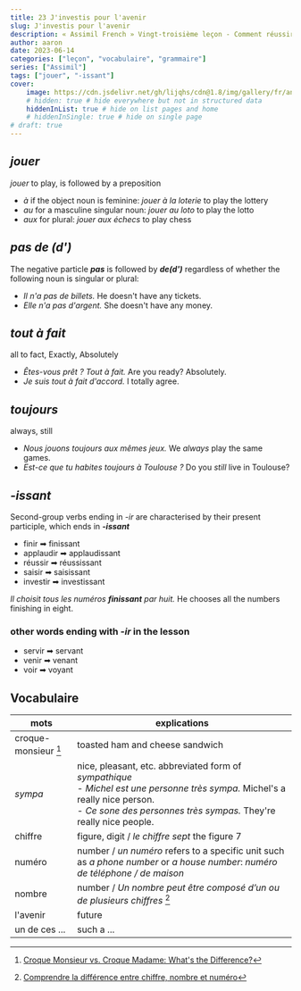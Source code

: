 ```yaml
---
title: 23 J'investis pour l'avenir
slug: J'investis pour l'avenir
description: « Assimil French » Vingt-troisième leçon - Comment réussir au loto
author: aaron
date: 2023-06-14
categories: ["leçon", "vocabulaire", "grammaire"]
series: ["Assimil"]
tags: ["jouer", "-issant"]
cover: 
    image: https://cdn.jsdelivr.net/gh/lijqhs/cdn@1.8/img/gallery/fr/anh-q-tran-RzIZMVbJkbc-unsplash.jpg
    # hidden: true # hide everywhere but not in structured data
    hiddenInList: true # hide on list pages and home
    # hiddenInSingle: true # hide on single page
# draft: true
---
```


## *jouer*

*jouer* to play, is followed by a preposition

- *à* if the object noun is feminine: *jouer à la loterie* to play the lottery
- *au* for a masculine singular noun: *jouer au loto* to play the lotto
- *aux* for plural: *jouer aux échecs* to play chess

## *pas de (d')*

The negative particle ***pas*** is followed by ***de(d')*** regardless of whether the following noun is singular or plural:

- *Il n'a pas de billets.* He doesn't have any tickets.
- *Elle n'a pas d'argent.* She doesn't have any money.

## *tout à fait*

all to fact, Exactly, Absolutely

- *Êtes-vous prêt ? Tout à fait.* Are you ready? Absolutely.
- *Je suis tout à fait d'accord.* I totally agree.

## *toujours*

always, still

- *Nous jouons toujours aux mêmes jeux.* We *always* play the same games.
- *Est-ce que tu habites toujours à Toulouse ?* Do you *still* live in Toulouse?

## *-issant*

Second-group verbs ending in *-ir* are characterised by their present participle, which ends in ***-issant***

- finir ➡ finissant
- applaudir ➡ applaudissant
- réussir ➡ réussissant
- saisir ➡ saisissant
- investir ➡ investissant

*Il choisit tous les numéros **finissant** par huit.* He chooses all the numbers finishing in eight.

### other words ending with *-ir* in the lesson

- servir ➡ servant
- venir ➡ venant
- voir ➡ voyant

## Vocabulaire

| mots | explications |
| ---- | ---- | 
| croque-monsieur [^1] | toasted ham and cheese sandwich |
| *sympa* | nice, pleasant, etc. abbreviated form of *sympathique* </br> - *Michel est une personne très sympa.* Michel's a really nice person. </br> - *Ce sone des personnes très sympas.* They're really nice people. |
| chiffre | figure, digit / *le chiffre sept* the figure 7 |
| numéro | number / *un numéro* refers to a specific unit such as *a phone number* or *a house number*: *numéro de téléphone / de maison* |
| nombre | number / *Un nombre peut être composé d’un ou de plusieurs chiffres* [^2] |
| l'avenir | future |
| un de ces ... | such a ... |

[^1]: [Croque Monsieur vs. Croque Madame: What's the Difference?](https://www.allrecipes.com/article/croque-monsieur-vs-croque-madame/)
[^2]: [Comprendre la différence entre chiffre, nombre et numéro](https://yolainebodin.com/fr/le-coin-langues/francais/difference-entre-chiffre-nombre-et-numero)